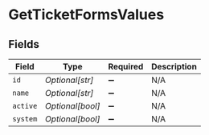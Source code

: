 # GetTicketFormsValues


## Fields

| Field              | Type               | Required           | Description        |
| ------------------ | ------------------ | ------------------ | ------------------ |
| `id`               | *Optional[str]*    | :heavy_minus_sign: | N/A                |
| `name`             | *Optional[str]*    | :heavy_minus_sign: | N/A                |
| `active`           | *Optional[bool]*   | :heavy_minus_sign: | N/A                |
| `system`           | *Optional[bool]*   | :heavy_minus_sign: | N/A                |